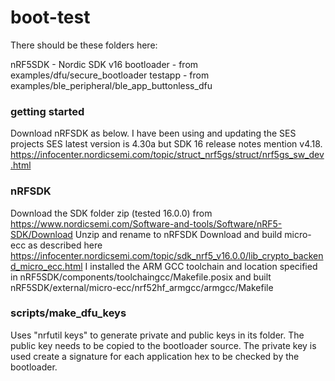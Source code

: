 # boot-test

There should be these folders here:

nRF5SDK - Nordic SDK v16
bootloader - from examples/dfu/secure_bootloader
testapp - from examples/ble_peripheral/ble_app_buttonless_dfu

### getting started
Download nRFSDK as below.
I have been using and updating the SES projects
SES latest version is 4.30a but SDK 16 release notes mention v4.18.
https://infocenter.nordicsemi.com/topic/struct_nrf5gs/struct/nrf5gs_sw_dev.html

### nRFSDK
Download the SDK folder zip (tested 16.0.0) from
https://www.nordicsemi.com/Software-and-tools/Software/nRF5-SDK/Download
Unzip and rename to nRFSDK
Download and build micro-ecc as described here
https://infocenter.nordicsemi.com/topic/sdk_nrf5_v16.0.0/lib_crypto_backend_micro_ecc.html
I installed the ARM GCC toolchain and location specified in
nRF5SDK⁩/components⁩/toolchain⁩gcc/Makefile.posix
and built nRF5SDK⁩/external⁩/micro-ecc/nrf52hf_armgcc/armgcc/Makefile

### scripts/make_dfu_keys
Uses "nrfutil keys" to generate private and public keys in its folder.
The public key needs to be copied to the bootloader source.
The private key is used create a signature for each application hex to be checked by the bootloader.
